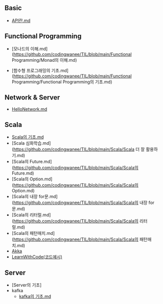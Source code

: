 ## Basic

* [API란.md](https://github.com/codingwanee/TIL/blob/main/Basic/API란.md)



## Functional Programming

* [모나드의 이해.md](https://github.com/codingwanee/TIL/blob/main/Functional Programming/Monad의 이해.md)

* [함수형 프로그래밍의 기초.md](https://github.com/codingwanee/TIL/blob/main/Functional Programming/Functional Programming의 기초.md)

  

## Network & Server

* [HelloNetwork.md](https://github.com/codingwanee/TIL/blob/main/Network/HelloNetwork.md)



## Scala

* [Scala의 기초.md](https://github.com/codingwanee/TIL/blob/main/Scala/HelloScala.md)
* [Scala 심화학습.md](https://github.com/codingwanee/TIL/blob/main/Scala/Scala 더 잘 활용하기.md)
* [Scala의 Future.md](https://github.com/codingwanee/TIL/blob/main/Scala/Scala의 Future.md)
* [Scala의 Option.md](https://github.com/codingwanee/TIL/blob/main/Scala/Scala의 Option.md)
* [Scala의 내장 for문.md](https://github.com/codingwanee/TIL/blob/main/Scala/Scala의 내장 for문.md)
* [Scala의 리터럴.md](https://github.com/codingwanee/TIL/blob/main/Scala/Scala의 리터럴.md)
* [Scala의 패턴매치.md](https://github.com/codingwanee/TIL/blob/main/Scala/Scala의 패턴매치.md)
* [Akka](https://github.com/codingwanee/TIL/tree/main/Scala/Akka)
* [LearnWithCode(코드예시)](https://github.com/codingwanee/TIL/tree/main/Scala/LearnWithCode)



## Server

* [Server의 기초]
* kafka
  * [kafka의 기초.md](https://github.com/codingwanee/TIL/blob/main/Server/kafka.md)

